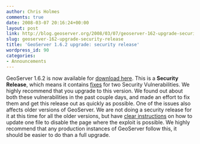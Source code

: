 ```yaml
---
author: Chris Holmes
comments: true
date: 2008-03-07 20:16:24+00:00
layout: post
link: http://blog.geoserver.org/2008/03/07/geoserver-162-upgrade-security-release/
slug: geoserver-162-upgrade-security-release
title: 'GeoServer 1.6.2 upgrade: security release'
wordpress_id: 90
categories:
- Announcements
---
```


GeoServer 1.6.2 is now available for [download here](http://geoserver.org/display/GEOS/GeoServer+1.6.2). This is a **Security Release**, which means it contains [fixes](http://jira.codehaus.org/browse/GEOS/fixforversion/14115) for two Security Vulnerabilities.   We highly recommend that you upgrade to this version.  We found out about both these vulnerabilities in the past couple days, and made an effort to fix them and get this release out as quickly as possible.  One of the issues also affects older versions of GeoServer.  We are not doing a security release for it at this time for all the older versions, but have [clear instructions](http://geoserver.org/display/GEOS/Security+issue+-+Disable+demoRequest) on how to update one file to disable the page where the exploit is possible.  We highly recommend that any production instances of GeoServer follow this, it should be easier to do than a full upgrade.

